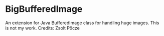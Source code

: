# BigBufferedImage
An extension for Java BufferedImage class for handling huge images.
This is not my work. Credits: Zsolt Pőcze
